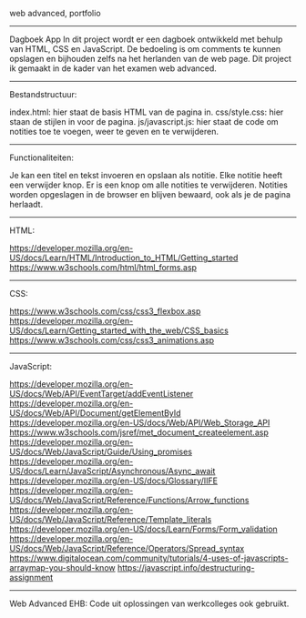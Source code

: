 web advanced, portfolio

-----------------------------------------------------------------------------------------

Dagboek App
In dit project wordt er een dagboek ontwikkeld met behulp van HTML, CSS en JavaScript. 
De bedoeling is om comments te kunnen opslagen en bijhouden zelfs na het herlanden van de web page.
Dit project ik gemaakt in de kader van het examen web advanced.

-----------------------------------------------------------------------------------------

Bestandstructuur:

index.html: hier staat de basis HTML van de pagina in.
css/style.css: hier staan de stijlen in voor de pagina.
js/javascript.js: hier staat de code om notities toe te voegen, weer te geven en te verwijderen.

-----------------------------------------------------------------------------------------

Functionaliteiten:

Je kan een titel en tekst invoeren en opslaan als notitie.
Elke notitie heeft een verwijder knop.
Er is een knop om alle notities te verwijderen.
Notities worden opgeslagen in de browser en blijven bewaard, ook als je de pagina herlaadt.


-----------------------------------------------------------------------------------------

HTML:

https://developer.mozilla.org/en-US/docs/Learn/HTML/Introduction_to_HTML/Getting_started
https://www.w3schools.com/html/html_forms.asp

-----------------------------------------------------------------------------------------

CSS:

https://www.w3schools.com/css/css3_flexbox.asp
https://developer.mozilla.org/en-US/docs/Learn/Getting_started_with_the_web/CSS_basics
https://www.w3schools.com/css/css3_animations.asp

-----------------------------------------------------------------------------------------

JavaScript:

https://developer.mozilla.org/en-US/docs/Web/API/EventTarget/addEventListener
https://developer.mozilla.org/en-US/docs/Web/API/Document/getElementById
https://developer.mozilla.org/en-US/docs/Web/API/Web_Storage_API
https://www.w3schools.com/jsref/met_document_createelement.asp
https://developer.mozilla.org/en-US/docs/Web/JavaScript/Guide/Using_promises
https://developer.mozilla.org/en-US/docs/Learn/JavaScript/Asynchronous/Async_await
https://developer.mozilla.org/en-US/docs/Glossary/IIFE
https://developer.mozilla.org/en-US/docs/Web/JavaScript/Reference/Functions/Arrow_functions
https://developer.mozilla.org/en-US/docs/Web/JavaScript/Reference/Template_literals
https://developer.mozilla.org/en-US/docs/Learn/Forms/Form_validation
https://developer.mozilla.org/en-US/docs/Web/JavaScript/Reference/Operators/Spread_syntax
https://www.digitalocean.com/community/tutorials/4-uses-of-javascripts-arraymap-you-should-know
https://javascript.info/destructuring-assignment

-----------------------------------------------------------------------------------------

Web Advanced EHB: Code uit oplossingen van werkcolleges ook gebruikt.
